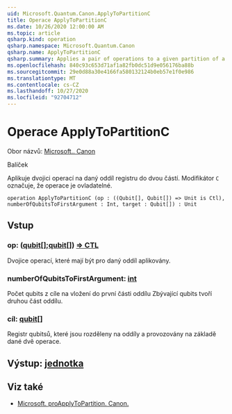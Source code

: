 ```yaml
---
uid: Microsoft.Quantum.Canon.ApplyToPartitionC
title: Operace ApplyToPartitionC
ms.date: 10/26/2020 12:00:00 AM
ms.topic: article
qsharp.kind: operation
qsharp.namespace: Microsoft.Quantum.Canon
qsharp.name: ApplyToPartitionC
qsharp.summary: Applies a pair of operations to a given partition of a register into two parts. The modifier `C` indicates that the operation is controllable.
ms.openlocfilehash: 840c93c653d71af1a82fb0dc51d9e056176ba88b
ms.sourcegitcommit: 29e0d88a30e4166fa580132124b0eb57e1f0e986
ms.translationtype: MT
ms.contentlocale: cs-CZ
ms.lasthandoff: 10/27/2020
ms.locfileid: "92704712"
---
```

# <a name="applytopartitionc-operation"></a>Operace ApplyToPartitionC

Obor názvů: [Microsoft.. Canon](xref:Microsoft.Quantum.Canon)

Balíček [](https://nuget.org/packages/)


Aplikuje dvojici operací na daný oddíl registru do dvou částí.
Modifikátor `C` označuje, že operace je ovladatelné.

```qsharp
operation ApplyToPartitionC (op : ((Qubit[], Qubit[]) => Unit is Ctl), numberOfQubitsToFirstArgument : Int, target : Qubit[]) : Unit
```


## <a name="input"></a>Vstup

### <a name="op--qubitqubit--unit-ctl"></a>op: ([qubit](xref:microsoft.quantum.lang-ref.qubit)[];[qubit](xref:microsoft.quantum.lang-ref.qubit)[]) [=> CTL](xref:microsoft.quantum.lang-ref.unit)

Dvojice operací, které mají být pro daný oddíl aplikovány.


### <a name="numberofqubitstofirstargument--int"></a>numberOfQubitsToFirstArgument: [int](xref:microsoft.quantum.lang-ref.int)

Počet qubits z cíle na vložení do první části oddílu
Zbývající qubits tvoří druhou část oddílu.


### <a name="target--qubit"></a>cíl: [qubit](xref:microsoft.quantum.lang-ref.qubit)[]

Registr qubitsů, které jsou rozděleny na oddíly a provozovány na základě dané dvě operace.



## <a name="output--unit"></a>Výstup: [jednotka](xref:microsoft.quantum.lang-ref.unit)



## <a name="see-also"></a>Viz také

- [Microsoft. proApplyToPartition. Canon.](xref:Microsoft.Quantum.Canon.ApplyToPartition)